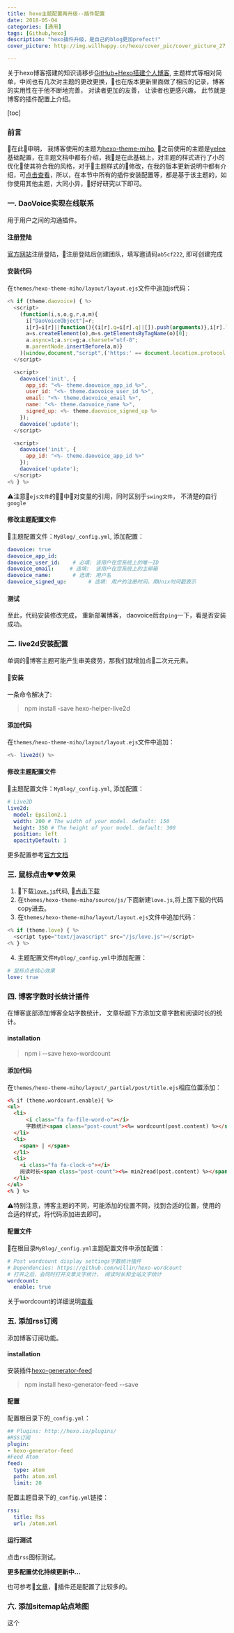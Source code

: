 ```yaml
---
title: hexo主题配置再升级--插件配置
date: 2018-05-04
categories: [通用]
tags: [Github,hexo]
description: "hexo插件升级，是自己的blog更加prefect!"
cover_picture: http://img.willhappy.cn/hexo/cover_pic/cover_picture_27.jpg

---
```


关于hexo博客搭建的知识请移步[GitHub+Hexo搭建个人博客][1], 主题样式等相对简单，中间也有几次对主题的更改更换，也在版本更新里面做了相应的记录，博客的实用性在于他不断地完善， 对读者更加的友善， 让读者也更感兴趣， 此节就是博客的插件配置上介绍。

<!--more-->

[toc]

### 前言
在此申明， 我博客使用的主题为[hexo-theme-miho][5], 之前使用的主题是[yelee][8] 基础配置，在主题文档中都有介绍，我是在此基础上，对主题的样式进行了小的优化使其符合我的风格，对于主题样式的修改，在我的版本更新说明中都有介绍，可[点击查看][6]，所以，在本节中所有的插件安装配置等，都是基于该主题的，如你使用其他主题，大同小异，好好研究以下即可。

### 一. DaoVoice实现在线联系
用于用户之间的沟通插件。

#### 注册登陆
[官方网站][2]注册登陆，注册登陆后创建团队，填写邀请码`ab5cf222`, 即可创建完成

#### 安装代码
在`themes/hexo-theme-miho/layout/layout.ejs`文件中追加js代码：

```js
<% if (theme.daovoice) { %>
  <script>
    (function(i,s,o,g,r,a,m){
      i["DaoVoiceObject"]=r;
      i[r]=i[r]||function(){(i[r].q=i[r].q||[]).push(arguments)},i[r].l=1*new Date();
      a=s.createElement(o),m=s.getElementsByTagName(o)[0];
      a.async=1;a.src=g;a.charset="utf-8";
      m.parentNode.insertBefore(a,m)}
    )(window,document,"script",('https:' == document.location.protocol ? 'https:' : 'http:') + "//widget.daovoice.io/widget/" + "<%- theme.daovoice_app_id %>" + ".js","daovoice")
  </script>

  <script>
    daovoice('init', {
      app_id: "<%- theme.daovoice_app_id %>",
      user_id: "<%- theme.daovoice_user_id %>",
      email: "<%- theme.daovoice_email %>",
      name: "<%- theme.daovoice_name %>",
      signed_up: <%- theme.daovoice_signed_up %>
    });
    daovoice('update');
  </script>

  <script>
    daovoice('init', {
      app_id: "<%- theme.daovoice_app_id %>"
    });
    daovoice('update');
  </script>
<% } %>

```
⚠️注意`ejs文件`的中对变量的引用，同时区别于`swing文件`， 不清楚的自行`google`

#### 修改主题配置文件

主题配置文件：`MyBlog/_config.yml`,
添加配置：

```yml
daovoice: true
daovoice_app_id:
daovoice_user_id:    # 必填: 该用户在您系统上的唯一ID
daovoice_email:     # 选填:  该用户在您系统上的主邮箱
daovoice_name:       # 选填: 用户名
daovoice_signed_up:       # 选填: 用户的注册时间，用Unix时间戳表示
```

#### 测试
至此，代码安装修改完成， 重新部署博客， daovoice后台`ping`一下，看是否安装成功。

### 二. live2d安装配置
单调的博客主题可能产生审美疲劳，那我们就增加点二次元元素。

#### 安装
一条命令解决了:

> npm install -save hexo-helper-live2d

#### 添加代码
在`themes/hexo-theme-miho/layout/layout.ejs`文件中追加：

```js
<%- live2d() %>
```

#### 修改主题配置文件

主题配置文件：`MyBlog/_config.yml`,
添加配置：

```yml
# Live2D
live2d:
  model: Epsilon2.1
  width: 200 # The width of your model. default: 150
  height: 350 # The height of your model. default: 300
  position: left
  opacityDefault: 1
```
更多配置参考[官方文档][3]

### 三. 鼠标点击♥️♥️效果
1. 下载[`love.js`][4]代码, [点击下载][4]
2. 在`themes/hexo-theme-miho/source/js/`下面新建`love.js`,将上面下载的代码copy进去。
3. 在`themes/hexo-theme-miho/layout/layout.ejs`文件中追加代码：

```js
<% if (theme.love) { %>
  <script type="text/javascript" src="/js/love.js"></script>
<% } %>
```
4. 主题配置文件`MyBlog/_config.yml`中添加配置：

```yml
# 鼠标点击桃心效果
love: true

```

### 四. 博客字数时长统计插件
在博客底部添加博客全站字数统计， 文章标题下方添加文章字数和阅读时长的统计。

#### installation
> npm i --save hexo-wordcount

#### 添加代码
在`themes/hexo-theme-miho/layout/_partial/post/title.ejs`相应位置添加：

```html
<% if (theme.wordcount.enable){ %>
<ul>
  <li>
      <i class="fa fa-file-word-o"></i>
      字数统计<span class="post-count"><%= wordcount(post.content) %></span>字
  </li>
  <li>
    <span> | </span>
  </li>
  <li>
    <i class="fa fa-clock-o"></i>
    阅读时长<span class="post-count"><%= min2read(post.content) %></span>分钟
  </li>
</ul>
<% } %>
```

⚠️特别注意，博客主题的不同，可能添加的位置不同，找到合适的位置，使用的合适的样式，将代码添加进去即可。

#### 配置文件
在根目录`MyBlog/_config.yml`主题配置文件中添加配置：

```yml
# Post wordcount display settings字数统计插件
# Dependencies: https://github.com/willin/hexo-wordcount
# 打开之后，会同时打开文章文字统计， 阅读时长和全站文字统计
wordcount:
  enable: true
```
关于wordcount的详细说明[查看][9]

### 五. 添加rss订阅
添加博客订阅功能。

#### installation
安装插件[hexo-generator-feed][10]

> npm install hexo-generator-feed --save

#### 配置
配置根目录下的`_config.yml`：

```yml
## Plugins: http://hexo.io/plugins/
#RSS订阅
plugin:
- hexo-generator-feed
#Feed Atom
feed:
  type: atom
  path: atom.xml
  limit: 20
```

配置主题目录下的`_config.yml`链接：
```yml
rss:
  title: Rss
  url: /atom.xml
```

#### 运行测试
点击`rss`图标测试。

**更多配置优化持续更新中...**

也可参考[文章][7]，插件还是配置了比较多的。

### 六. 添加sitemap站点地图

这个


[1]: http://blog.willhappy.cn/2015/07/24/2_2015-07-24_hexoCreate/
[2]: http://www.daovoice.io/
[3]: https://github.com/EYHN/hexo-helper-live2d
[4]: http://7u2ss1.com1.z0.glb.clouddn.com/love.js
[5]: https://github.com/WongMinHo/hexo-theme-miho
[6]: https://github.com/williamHappy/williamHappy.github.io/tree/blog_source
[7]: https://segmentfault.com/a/1190000009544924#articleHeader24
[8]: https://github.com/MOxFIVE/hexo-theme-yelee
[9]: https://github.com/willin/hexo-wordcount
[10]: https://github.com/hexojs/hexo-generator-feed
